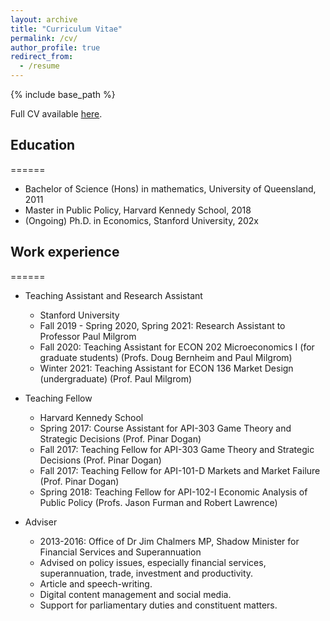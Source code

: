 ```yaml
---
layout: archive
title: "Curriculum Vitae"
permalink: /cv/
author_profile: true
redirect_from:
  - /resume
---
```


{% include base_path %}

Full CV available [here](../files/MitchellWatt_CV.pdf).

## Education
======
* Bachelor of Science (Hons) in mathematics, University of Queensland, 2011
* Master in Public Policy, Harvard Kennedy School, 2018
* (Ongoing) Ph.D. in Economics, Stanford University, 202x

## Work experience
======
* Teaching Assistant and Research Assistant
  * Stanford University
  * Fall 2019 - Spring 2020, Spring 2021: Research Assistant to Professor Paul Milgrom
  * Fall 2020: Teaching Assistant for ECON 202 Microeconomics I (for graduate students) (Profs. Doug Bernheim and Paul Milgrom)
  * Winter 2021: Teaching Assistant for ECON 136 Market Design (undergraduate) (Prof. Paul Milgrom)

* Teaching Fellow
  * Harvard Kennedy School
  * Spring 2017: Course Assistant for API-303 Game Theory and Strategic Decisions (Prof. Pinar Dogan)
  * Fall 2017: Teaching Fellow for API-303 Game Theory and Strategic Decisions (Prof. Pinar Dogan)
  * Fall 2017: Teaching Fellow for API-101-D Markets and Market Failure (Prof. Pinar Dogan)
  * Spring 2018: Teaching Fellow for API-102-I Economic Analysis of Public Policy (Profs. Jason Furman and Robert Lawrence)

* Adviser
  * 2013-2016: Office of Dr Jim Chalmers MP, Shadow Minister for Financial Services and Superannuation
  * Advised on policy issues, especially financial services, superannuation, trade, investment and productivity.
  * Article and speech-writing.
  * Digital content management and social media.
  * Support for parliamentary duties and constituent matters.
